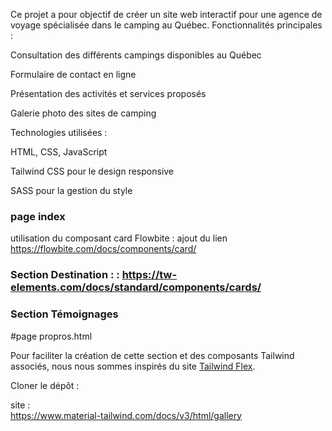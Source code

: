 Ce projet a pour objectif de créer un site web interactif pour une agence de voyage spécialisée dans le camping au Québec.
Fonctionnalités principales :

Consultation des différents campings disponibles au Québec

Formulaire de  contact en ligne

Présentation des activités et services proposés

Galerie photo des sites de camping


Technologies utilisées :

HTML, CSS, JavaScript

Tailwind CSS pour le design responsive

SASS pour la gestion du style
### page index
utilisation du composant card Flowbite : ajout du lien https://flowbite.com/docs/components/card/


  ### Section Destination :                                      :  https://tw-elements.com/docs/standard/components/cards/

### Section Témoignages
#page propros.html

Pour faciliter la création de cette section et des composants Tailwind associés, nous nous sommes inspirés du site [Tailwind Flex](https://tailwindflex.com/@samuel33/simple-testimonial).



Cloner le dépôt :

site :  
https://www.material-tailwind.com/docs/v3/html/gallery